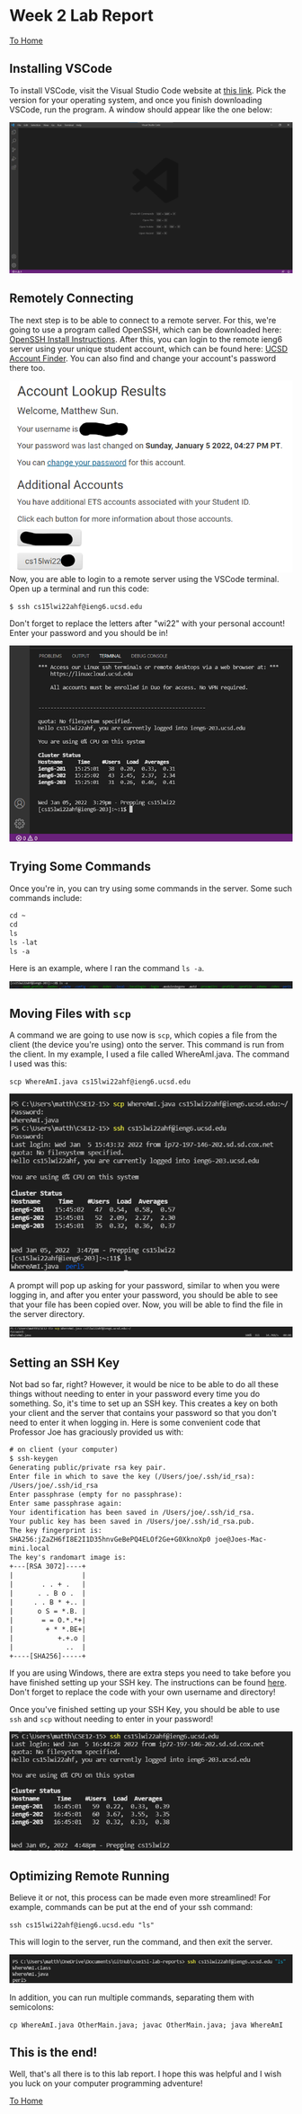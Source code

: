 # Week 2 Lab Report

[To Home](https://matthewrsun.github.io/cse15l-lab-reports/)

## Installing VSCode

To install VSCode, visit the Visual Studio Code website at [this link](https://code.visualstudio.com/). Pick the version for your operating system, and once you finish downloading VSCode, run the program. A window should appear like the one below:

![vsc pic](Lab1-1.png)

## Remotely Connecting

The next step is to be able to connect to a remote server. For this, we're going to use a program called OpenSSH, which can be downloaded here: [OpenSSH Install Instructions](https://docs.microsoft.com/en-us/windows-server/administration/openssh/openssh_install_firstuse). After this, you can login to the remote ieng6 server using your unique student account, which can be found here: [UCSD Account Finder](https://sdacs.ucsd.edu/~icc/index.php). You can also find and change your account's password there too.

![account finder](Lab1-2b.png)
Now, you are able to login to a remote server using the VSCode terminal. Open up a terminal and run this code:

`$ ssh cs15lwi22ahf@ieng6.ucsd.edu`

Don't forget to replace the letters after "wi22" with your personal account! Enter your password and you should be in!

![ssh login](Lab1-2.png)

## Trying Some Commands

Once you're in, you can try using some commands in the server. Some such commands include:

```
cd ~
cd
ls
ls -lat
ls -a
```

Here is an example, where I ran the command `ls -a`.

![ls -a](Lab1-3.png)

## Moving Files with `scp`

A command we are going to use now is `scp`, which copies a file from the client (the device you're using) onto the server. This command is run from the client. In my example, I used a file called WhereAmI.java. The command I used was this:

`scp WhereAmI.java cs15lwi22ahf@ieng6.ucsd.edu`

![scp1](Lab1-4.png)

A prompt will pop up asking for your password, similar to when you were logging in, and after you enter your password, you should be able to see that your file has been copied over. Now, you will be able to find the file in the server directory.

![scp2](Lab1-4b.png)

## Setting an SSH Key

Not bad so far, right? However, it would be nice to be able to do all these things without needing to enter in your password every time you do something. So, it's time to set up an SSH key. This creates a key on both your client and the server that contains your password so that you don't need to enter it when logging in. Here is some convenient code that Professor Joe has graciously provided us with:

```
# on client (your computer)
$ ssh-keygen
Generating public/private rsa key pair.
Enter file in which to save the key (/Users/joe/.ssh/id_rsa): /Users/joe/.ssh/id_rsa
Enter passphrase (empty for no passphrase): 
Enter same passphrase again: 
Your identification has been saved in /Users/joe/.ssh/id_rsa.
Your public key has been saved in /Users/joe/.ssh/id_rsa.pub.
The key fingerprint is:
SHA256:jZaZH6fI8E2I1D35hnvGeBePQ4ELOf2Ge+G0XknoXp0 joe@Joes-Mac-mini.local
The key's randomart image is:
+---[RSA 3072]----+
|                 |
|       . . + .   |
|      . . B o .  |
|     . . B * +.. |
|      o S = *.B. |
|       = = O.*.*+|
|        + * *.BE+|
|           +.+.o |
|             ..  |
+----[SHA256]-----+
```

If you are using Windows, there are extra steps you need to take before you have finished setting up your SSH key. The instructions can be found [here](https://docs.microsoft.com/en-us/windows-server/administration/openssh/openssh_keymanagement#user-key-generation). Don't forget to replace the code with your own username and directory!

Once you've finished setting up your SSH Key, you should be able to use `ssh` and `scp` without needing to enter in your password!

![sshkey](Lab1-5.png)

## Optimizing Remote Running

Believe it or not, this process can be made even more streamlined! For example, commands can be put at the end of your ssh command:

`ssh cs15lwi22ahf@ieng6.ucsd.edu "ls"`

This will login to the server, run the command, and then exit the server.

![sshkey and command](Lab1-6.png)

In addition, you can run multiple commands, separating them with semicolons:

`cp WhereAmI.java OtherMain.java; javac OtherMain.java; java WhereAmI`

## This is the end!

Well, that's all there is to this lab report. I hope this was helpful and I wish you luck on your computer programming adventure!

[To Home](https://matthewrsun.github.io/cse15l-lab-reports/)
